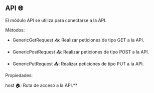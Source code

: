 
## API 🌐

El módulo API se utiliza para conectarse a la API.

  

Métodos:

  

- GenericGetRequest 📥: Realizar peticiones de tipo GET a la API.
    
- GenericPostRequest 📤: Realizar peticiones de tipo POST a la API.
    
- GenericPutRequest 📤: Realizar peticiones de tipo PUT a la API.
    

    

Propiedades:

  
host 🏠: Ruta de acceso a la API.**